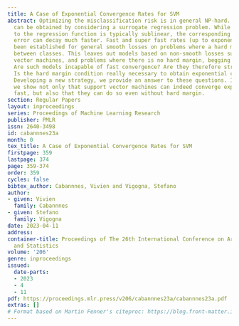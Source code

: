 ```yaml
---
title: A Case of Exponential Convergence Rates for SVM
abstract: Optimizing the misclassification risk is in general NP-hard. Tractable solvers
  can be obtained by considering a surrogate regression problem. While convergence
  to the regression function is typically sublinear, the corresponding classification
  error can decay much faster. Fast and super fast rates (up to exponential) have
  been established for general smooth losses on problems where a hard margin is present
  between classes. This leaves out models based on non-smooth losses such as support
  vector machines, and problems where there is no hard margin, begging several questions.
  Are such models incapable of fast convergence? Are they therefore structurally inferior?
  Is the hard margin condition really necessary to obtain exponential convergence?
  Developing a new strategy, we provide an answer to these questions. In particular,
  we show not only that support vector machines can indeed converge exponentially
  fast, but also that they can do so even without hard margin.
section: Regular Papers
layout: inproceedings
series: Proceedings of Machine Learning Research
publisher: PMLR
issn: 2640-3498
id: cabannnes23a
month: 0
tex_title: A Case of Exponential Convergence Rates for SVM
firstpage: 359
lastpage: 374
page: 359-374
order: 359
cycles: false
bibtex_author: Cabannnes, Vivien and Vigogna, Stefano
author:
- given: Vivien
  family: Cabannnes
- given: Stefano
  family: Vigogna
date: 2023-04-11
address:
container-title: Proceedings of The 26th International Conference on Artificial Intelligence
  and Statistics
volume: '206'
genre: inproceedings
issued:
  date-parts:
  - 2023
  - 4
  - 11
pdf: https://proceedings.mlr.press/v206/cabannnes23a/cabannnes23a.pdf
extras: []
# Format based on Martin Fenner's citeproc: https://blog.front-matter.io/posts/citeproc-yaml-for-bibliographies/
---
```

